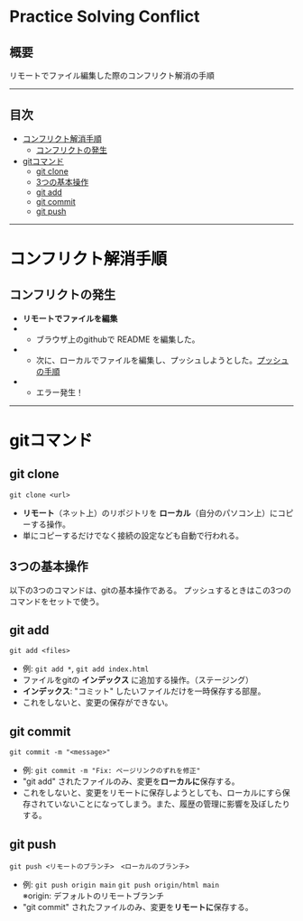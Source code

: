 <h1>Practice Solving Conflict</h1>

## 概要
リモートでファイル編集した際のコンフリクト解消の手順

---

## 目次
- [コンフリクト解消手順](#コンフリクト解消手順)
  - [コンフリクトの発生](#コンフリクトの発生)
- [gitコマンド](#gitコマンド)
  - [git clone](#git-clone)
  - [3つの基本操作](#3つの基本操作)
  - [git add](#git-add)
  - [git commit](#git-commit)
  - [git push](#git-push)

---

# <a id="コンフリクト解消手順" style="color: #000; border:">コンフリクト解消手順</a>

## コンフリクトの発生
* **リモートでファイルを編集**
* * ブラウザ上のgithubで README を編集した。
* * 次に、ローカルでファイルを編集し、プッシュしようとした。[プッシュの手順](#3つの基本操作)
* * エラー発生！

---

# <a id="gitコマンド" style="color: #000;">gitコマンド</a>

## <a id="git-clone">git clone</a>
```git clone <url> ```
* **リモート**（ネット上）のリポジトリを **ローカル**（自分のパソコン上）にコピーする操作。
* 単にコピーするだけでなく接続の設定なども自動で行われる。

## 3つの基本操作
以下の3つのコマンドは、gitの基本操作である。
プッシュするときはこの3つのコマンドをセットで使う。

## <a id="git-add">git add</a>
```git add <files>```
* 例: ```git add *```, ```git add index.html```
* ファイルをgitの **インデックス** に追加する操作。（ステージング）
* **インデックス**: "コミット" したいファイルだけを一時保存する部屋。
* これをしないと、変更の保存ができない。

## <a id="git-commit">git commit</a>
```git commit -m "<message>"```
* 例: ```git commit -m "Fix: ページリンクのずれを修正"```
* "git add" されたファイルのみ、変更を**ローカルに**保存する。
* これをしないと、変更をリモートに保存しようとしても、ローカルにすら保存されていないことになってしまう。また、履歴の管理に影響を及ぼしたりする。


## <a id="git-push">git push</a>
```git push <リモートのブランチ>　<ローカルのブランチ>```
* 例: ```git push origin main``` ```git push origin/html main```<br> ※origin: デフォルトのリモートブランチ
* "git commit" されたファイルのみ、変更を**リモートに**保存する。
